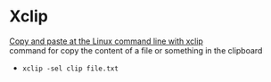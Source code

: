 # Xclip  
[Copy and paste at the Linux command line with xclip](https://opensource.com/article/19/7/xclip)  
command for copy the content of a file or something in the clipboard  
-     xclip -sel clip file.txt
